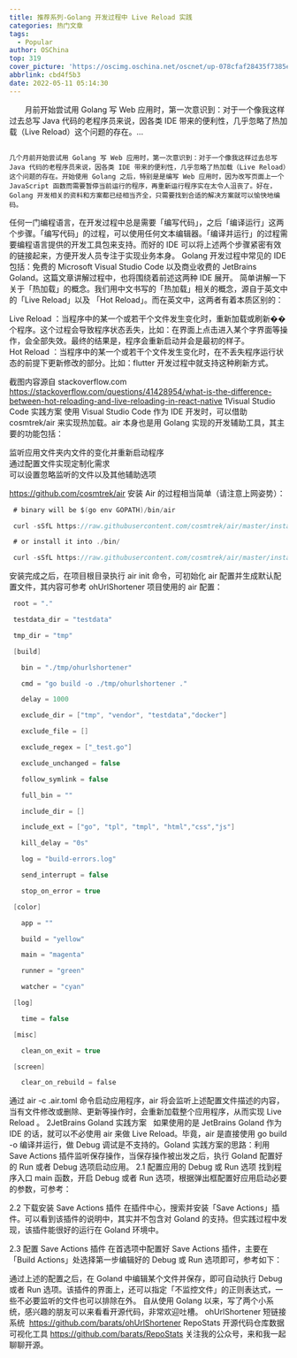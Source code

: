 ```yaml
---
title: 推荐系列-Golang 开发过程中 Live Reload 实践
categories: 热门文章
tags:
  - Popular
author: OSChina
top: 319
cover_picture: 'https://oscimg.oschina.net/oscnet/up-078cfaf28435f7385e32c6a9ff4b2204771.png'
abbrlink: cbd4f5b3
date: 2022-05-11 05:14:30
---
```


&emsp;&emsp;月前开始尝试用 Golang 写 Web 应用时，第一次意识到：对于一个像我这样过去总写 Java 代码的老程序员来说，因各类 IDE 带来的便利性，几乎忽略了热加载（Live Reload）这个问题的存在。...
<!-- more -->

                                                                                                                                                                                        几个月前开始尝试用 Golang 写 Web 应用时，第一次意识到：对于一个像我这样过去总写 Java 代码的老程序员来说，因各类 IDE 带来的便利性，几乎忽略了热加载（Live Reload）这个问题的存在。开始使用 Golang 之后，特别是是编写 Web 应用时，因为改写页面上一个 JavaScript 函数而需要暂停当前运行的程序，再重新运行程序实在太令人沮丧了。好在，Golang 开发相关的资料和方案都已经相当齐全，只需要找到合适的解决方案就可以愉快地编码。 
任何一门编程语言，在开发过程中总是需要「编写代码」，之后「编译运行」这两个步骤。「编写代码」的过程，可以使用任何文本编辑器。「编译并运行」的过程需要编程语言提供的开发工具包来支持。而好的 IDE 可以将上述两个步骤紧密有效的链接起来，方便开发人员专注于实现业务本身。 
Golang 开发过程中常见的 IDE 包括：免费的 Microsoft Visual Studio Code 以及商业收费的 JetBrains Goland。这篇文章讲解过程中，也将围绕着前述这两种 IDE 展开。 
简单讲解一下关于「热加载」的概念。我们用中文书写的「热加载」相关的概念，源自于英文中的「Live Reload」以及 「Hot Reload」。而在英文中，这两者有着本质区别的： 
 
  Live Reload ：当程序中的某一个或若干个文件发生变化时，重新加载或刷新��个程序。这个过程会导致程序状态丢失，比如：在界面上点击进入某个字界面等操作，会全部失效。最终的结果是，程序会重新启动并会是最初的样子。  
  Hot Reload ：当程序中的某一个或若干个文件发生变化时，在不丢失程序运行状态的前提下更新修改的部分。比如：flutter 开发过程中就支持这种刷新方式。  
 
 
截图内容源自 stackoverflow.com 
https://stackoverflow.com/questions/41428954/what-is-the-difference-between-hot-reloading-and-live-reloading-in-react-native 
1Visual Studio Code 实践方案 
使用 Visual Studio Code 作为 IDE 开发时，可以借助 cosmtrek/air 来实现热加载。air 本身也是用 Golang 实现的开发辅助工具，其主要的功能包括： 
 
  监听应用文件夹内文件的变化并重新启动程序  
  通过配置文件实现定制化需求  
  可以设置忽略监听的文件以及其他辅助选项  
 
https://github.com/cosmtrek/air 
安装 Air 的过程相当简单（请注意上网姿势）： 
 
 ```java 
  # binary will be $(go env GOPATH)/bin/air
  ``` 
  
 ```java 
  curl -sSfL https://raw.githubusercontent.com/cosmtrek/air/master/install.sh | sh -s -- -b $(go env GOPATH)/bin
  ``` 
 
 
 ```java 
  # or install it into ./bin/
  ``` 
  
 ```java 
  curl -sSfL https://raw.githubusercontent.com/cosmtrek/air/master/install.sh | sh -s
  ``` 
  
安装完成之后，在项目根目录执行 air init 命令，可初始化 air 配置并生成默认配置文件，其内容可参考 ohUrlShortener 项目使用的 air 配置： 
 
 ```java 
  root = "."
  ``` 
  
 ```java 
  testdata_dir = "testdata"
  ``` 
  
 ```java 
  tmp_dir = "tmp"
  ``` 
 
 
 ```java 
  [build]
  ``` 
  
 ```java 
    bin = "./tmp/ohurlshortener"
  ``` 
  
 ```java 
    cmd = "go build -o ./tmp/ohurlshortener ."
  ``` 
  
 ```java 
    delay = 1000
  ``` 
  
 ```java 
    exclude_dir = ["tmp", "vendor", "testdata","docker"]
  ``` 
  
 ```java 
    exclude_file = []
  ``` 
  
 ```java 
    exclude_regex = ["_test.go"]
  ``` 
  
 ```java 
    exclude_unchanged = false
  ``` 
  
 ```java 
    follow_symlink = false
  ``` 
  
 ```java 
    full_bin = ""
  ``` 
  
 ```java 
    include_dir = []
  ``` 
  
 ```java 
    include_ext = ["go", "tpl", "tmpl", "html","css","js"]
  ``` 
  
 ```java 
    kill_delay = "0s"
  ``` 
  
 ```java 
    log = "build-errors.log"
  ``` 
  
 ```java 
    send_interrupt = false
  ``` 
  
 ```java 
    stop_on_error = true
  ``` 
 
 
 ```java 
  [color]
  ``` 
  
 ```java 
    app = ""
  ``` 
  
 ```java 
    build = "yellow"
  ``` 
  
 ```java 
    main = "magenta"
  ``` 
  
 ```java 
    runner = "green"
  ``` 
  
 ```java 
    watcher = "cyan"
  ``` 
 
 
 ```java 
  [log]
  ``` 
  
 ```java 
    time = false
  ``` 
 
 
 ```java 
  [misc]
  ``` 
  
 ```java 
    clean_on_exit = true
  ``` 
 
 
 ```java 
  [screen]
  ``` 
  
 ```java 
    clear_on_rebuild = false
  ``` 
  
通过 air -c .air.toml 命令启动应用程序，air 将会监听上述配置文件描述的内容，当有文件修改或删除、更新等操作时，会重新加载整个应用程序，从而实现 Live Reload 。 
2JetBrains Goland 实践方案 
  
如果使用的是 JetBrains Goland 作为 IDE 的话，就可以不必使用 air 来做 Live Reload。毕竟，air 是直接使用 go build -o 编译并运行，做 Debug 调试是不支持的。Goland 实践方案的思路：利用 Save Actions 插件监听保存操作，当保存操作被出发之后，执行 Goland 配置好的 Run 或者 Debug 选项启动应用。 
2.1 配置应用的 Debug 或 Run 选项 
找到程序入口 main 函数，开启 Debug 或者 Run 选项，根据弹出框配置好应用启动必要的参数，可参考： 
 
 
2.2 下载安装 Save Actions 插件 
在插件中心，搜索并安装「Save Actions」插件。可以看到该插件的说明中，其实并不包含对 Goland 的支持。但实践过程中发现，该插件能很好的运行在 Goland 环境中。 
 
2.3 配置 Save Actions 插件 
在首选项中配置好 Save Actions 插件，主要在 「Build Actions」处选择第一步编辑好的 Debug 或 Run 选项即可，参考如下： 
 
通过上述的配置之后，在 Goland 中编辑某个文件并保存，即可自动执行 Debug 或者 Run 选项。该插件的界面上，还可以指定「不监控文件」的正则表达式，一些不必要监听的文件也可以排除在外。 
自从使用 Golang 以来，写了两个小系统，感兴趣的朋友可以来看看开源代码，非常欢迎吐槽。 
ohUrlShortener 短链接系统  
https://github.com/barats/ohUrlShortener 
RepoStats 开源代码仓库数据可视化工具 
https://github.com/barats/RepoStats 
关注我的公众号，来和我一起聊聊开源。 

                                        